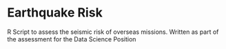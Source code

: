 # Earthquake Risk
R Script to assess the seismic risk of overseas missions. Written as part of the assessment for the Data Science Position
